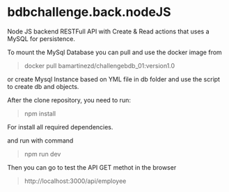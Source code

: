 # bdbchallenge.back.nodeJS

Node JS backend RESTFull API with Create & Read actions that uses a MySQL for persistence.

To mount the MySql Database you can pull and use the docker image from 

>docker pull bamartinezd/challengebdb_01:version1.0

or create Mysql Instance based on YML file in db folder and use the script to create db and objects.

After the clone repository, you need to run: 

>npm install

For install all required dependencies.

and run with command

>npm run dev

Then you can go to test the API GET methot in the browser

>http://localhost:3000/api/employee
